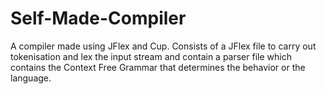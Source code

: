 # Self-Made-Compiler
A compiler made using JFlex and Cup. Consists of a JFlex file to carry out tokenisation and lex the input stream and contain a parser file which contains the Context Free Grammar that determines the behavior or the language. 
